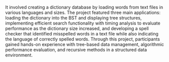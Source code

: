 It involved creating a dictionary database by loading words from text files in various languages and sizes. The project featured three main applications: loading the dictionary into the BST and displaying tree structures, implementing efficient search functionality with timing analysis to evaluate performance as the dictionary size increased, and developing a spell checker that identified misspelled words in a text file while also indicating the language of correctly spelled words. Through this project, participants gained hands-on experience with tree-based data management, algorithmic performance evaluation, and recursive methods in a structured data environment.
